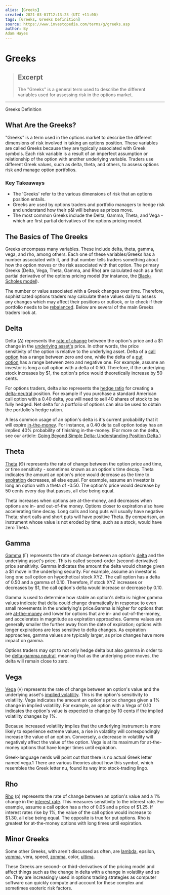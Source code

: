```yaml
---
alias: [Greeks]
created: 2021-03-01T12:13:23 (UTC +11:00)
tags: [Greeks, Greeks Definition]
source: https://www.investopedia.com/terms/g/greeks.asp
author: By
Adam Hayes
---
```


# Greeks

> ## Excerpt
> The "Greeks" is a general term used to describe the different variables used for assessing risk in the options market.

---

Greeks Definition
## What Are the Greeks?

"Greeks" is a term used in the options market to describe the different dimensions of risk involved in taking an options position. These variables are called Greeks because they are typically associated with Greek symbols. Each risk variable is a result of an imperfect assumption or relationship of the option with another underlying variable. Traders use different Greek values, such as delta, theta, and others, to assess options risk and manage option portfolios. 

### Key Takeaways

-   The 'Greeks' refer to the various dimensions of risk that an options position entails.
-   Greeks are used by options traders and portfolio managers to hedge risk and understand how their p&l will behave as prices move.
-   The most common Greeks include the Delta, Gamma, Theta, and Vega - which are first partial derivatives of the options pricing model.

## The Basics of The Greeks

Greeks encompass many variables. These include delta, theta, gamma, vega, and rho, among others. Each one of these variables/Greeks has a number associated with it, and that number tells traders something about how the option moves or the risk associated with that option. The primary Greeks (Delta, Vega, Theta, Gamma, and Rho) are calculated each as a first partial derivative of the options pricing model (for instance, the [Black-Scholes model](https://www.investopedia.com/terms/b/blackscholes.asp)).

The number or value associated with a Greek changes over time. Therefore, sophisticated options traders may calculate these values daily to assess any changes which may affect their positions or outlook, or to check if their portfolio needs to be [rebalanced](https://www.investopedia.com/terms/r/rebalancing.asp). Below are several of the main Greeks traders look at.

## Delta

Delta (Δ) represents the [rate of change](https://www.investopedia.com/terms/r/rateofchange.asp) between the option's price and a $1 change in the [underlying asset's](https://www.investopedia.com/terms/u/underlying-asset.asp) price. In other words, the price sensitivity of the option is relative to the underlying asset. Delta of a [call option](https://www.investopedia.com/terms/c/calloption.asp) has a range between zero and one, while the delta of a [put option](https://www.investopedia.com/terms/p/putoption.asp) has a range between zero and negative one. For example, assume an investor is long a call option with a delta of 0.50. Therefore, if the underlying stock increases by $1, the option's price would theoretically increase by 50 cents.

For options traders, delta also represents the [hedge ratio](https://www.investopedia.com/terms/h/hedgeratio.asp) for creating a [delta-neutral](https://www.investopedia.com/terms/d/deltaneutral.asp) position. For example if you purchase a standard American call option with a 0.40 delta, you will need to sell 40 shares of stock to be fully hedged. Net delta for a portfolio of options can also be used to obtain the portfolio's hedge ration.

A less common usage of an option's delta is it's current probability that it will expire [in-the-money](https://www.investopedia.com/terms/i/inthemoney.asp). For instance, a 0.40 delta call option today has an implied 40% probability of finishing in-the-money. (For more on the delta, see our article: [Going Beyond Simple Delta: Understanding Position Delta](https://www.investopedia.com/articles/optioninvestor/03/021403.asp).)

## Theta

[Theta](https://www.investopedia.com/terms/t/theta.asp) (Θ) represents the rate of change between the option price and time, or time sensitivity - sometimes known as an option's time decay. Theta indicates the amount an option's price would decrease as the time to [expiration](https://www.investopedia.com/terms/e/expirationdate.asp) decreases, all else equal. For example, assume an investor is long an option with a theta of -0.50. The option's price would decrease by 50 cents every day that passes, all else being equal.

Theta increases when options are at-the-money, and decreases when options are in- and out-of-the money. Options closer to expiration also have accelerating time decay. Long calls and long puts will usually have negative Theta; short calls and short puts will have positive Theta. By comparison, an instrument whose value is not eroded by time, such as a stock, would have zero Theta.

## Gamma

[Gamma](https://www.investopedia.com/terms/g/gamma.asp) (Γ) represents the rate of change between an option's [delta](https://www.investopedia.com/terms/d/delta.asp) and the underlying asset's price. This is called second-order (second-derivative) price sensitivity. Gamma indicates the amount the delta would change given a $1 move in the underlying security. For example, assume an investor is long one call option on hypothetical stock XYZ. The call option has a delta of 0.50 and a gamma of 0.10. Therefore, if stock XYZ increases or decreases by $1, the call option's delta would increase or decrease by 0.10.

Gamma is used to determine how stable an option's delta is: higher gamma values indicate that delta could change dramatically in response to even small movements in the underlying's price.Gamma is higher for options that are [at-the-money](https://www.investopedia.com/terms/a/atthemoney.asp) and lower for options that are in- and out-of-the-money, and accelerates in magnitude as expiration approaches. Gamma values are generally smaller the further away from the date of expiration; options with longer expirations are less sensitive to delta changes. As expiration approaches, gamma values are typically larger, as price changes have more impact on gamma.

Options traders may opt to not only hedge delta but also gamma in order to be [delta-gamma neutral](https://www.investopedia.com/terms/d/deltagamma-hedging.asp), meaning that as the underlying price moves, the delta will remain close to zero.

## Vega

[Vega](https://www.investopedia.com/terms/v/vega.asp) (v) represents the rate of change between an option's value and the underlying asset's [implied volatility](https://www.investopedia.com/terms/i/iv.asp). This is the option's sensitivity to volatility. Vega indicates the amount an option's price changes given a 1% change in implied volatility. For example, an option with a Vega of 0.10 indicates the option's value is expected to change by 10 cents if the implied volatility changes by 1%.

Because increased volatility implies that the underlying instrument is more likely to experience extreme values, a rise in volatility will correspondingly increase the value of an option. Conversely, a decrease in volatility will negatively affect the value of the option. Vega is at its maximum for at-the-money options that have longer times until expiration.

Greek-language nerds will point out that there is no actual Greek letter named vega.1 There are various theories about how this symbol, which resembles the Greek letter nu, found its way into stock-trading lingo.

## Rho

[Rho](https://www.investopedia.com/terms/r/rho.asp) (p) represents the rate of change between an option's value and a 1% change in the [interest rate](https://www.investopedia.com/terms/i/interestrate.asp). This measures sensitivity to the interest rate. For example, assume a call option has a rho of 0.05 and a price of $1.25. If interest rates rise by 1%, the value of the call option would increase to $1.30, all else being equal. The opposite is true for put options. Rho is greatest for at-the-money options with long times until expiration.

## Minor Greeks

Some other Greeks, with aren't discussed as often, are [lambda](https://www.investopedia.com/terms/l/lambda.asp), epsilon, [vomma](https://www.investopedia.com/terms/v/vomma.asp), vera, speed, [zomma](https://www.investopedia.com/terms/z/zomma.asp), color, [ultima](https://www.investopedia.com/terms/u/ultima.asp).

These Greeks are second- or third-derivatives of the pricing model and affect things such as the change in delta with a change in volatility and so on. They are increasingly used in options trading strategies as computer software can quickly compute and account for these complex and sometimes esoteric risk factors.

